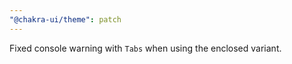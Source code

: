 ```yaml
---
"@chakra-ui/theme": patch
---
```


Fixed console warning with `Tabs` when using the enclosed variant.

